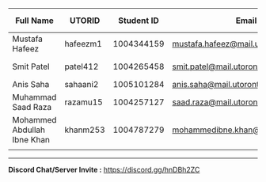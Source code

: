 | Full Name | UTORID | Student ID | Email | Best Way to Contact | Discord Username|
|-----------|--------|------------|-------|---------------------|------------------|
|Mustafa Hafeez|hafeezm1        |1004344159            | mustafa.hafeez@mail.utoronto.ca      | 6475685876                     |digitalizedd#4187                  |
| Smit Patel | patel412 | 1004265458            | smit.patel@mail.utoronto.ca       | 416-358-9153 (text)                    | smite#7160                 |
|Anis Saha  |sahaani2|1005101284  |anis.saha@mail.utoronto.ca       |6475545543                    |DoctorTinku#6184                  |
|Muhammad Saad Raza|razamu15|1004257127|saad.raza@mail.utoronto.ca|6478629787|Muhammad Saad Raza#4075|
|Mohammed Abdullah Ibne Khan|khanm253|1004787279|mohammedibne.khan@mail.utoronto.ca|4165706491    | Abdullah#1598                 |
|           |        |            |       |                     |                  |
---
**Discord Chat/Server Invite :** https://discord.gg/hnDBh2ZC
